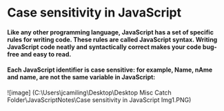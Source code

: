 # Case sensitivity in JavaScript
#### Like any other programming language, JavaScript has a set of specific rules for writing code. These rules are called JavaScript syntax. Writing JavaScript code neatly and syntactically correct makes your code bug-free and easy to read.

#### Each JavaScript identifier is case sensitive: for example, Name, nAme and name, are not the same variable in JavaScript:

![image] (C:\Users\jcamiling\Desktop\Desktop Misc Catch Folder\JavaScriptNotes\Case sensitivity in JavaScript Img1.PNG)